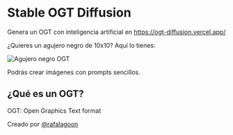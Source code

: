 # Stable OGT Diffusion

Genera un OGT con inteligencia artificial en https://ogt-diffusion.vercel.app/

¿Quieres un agujero negro de 10x10? Aquí lo tienes:

![Agujero negro OGT](https://github.com/salteadorneo/ogt-diffusion/assets/4882454/268f8a0b-eaf7-44e2-811f-a5055428359f)

Podrás crear imágenes con prompts sencillos.

## ¿Qué es un OGT?

OGT: Open Graphics Text format

Creado por [@rafalagoon](https://github.com/rafalagoon/ogt)
